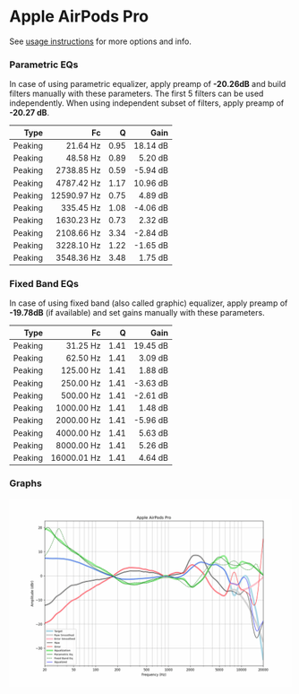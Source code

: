 # Apple AirPods Pro
See [usage instructions](https://github.com/jaakkopasanen/AutoEq#usage) for more options and info.

### Parametric EQs
In case of using parametric equalizer, apply preamp of **-20.26dB** and build filters manually
with these parameters. The first 5 filters can be used independently.
When using independent subset of filters, apply preamp of **-20.27 dB**.

| Type    | Fc          |    Q | Gain     |
|--------:|------------:|-----:|---------:|
| Peaking | 21.64 Hz    | 0.95 | 18.14 dB |
| Peaking | 48.58 Hz    | 0.89 | 5.20 dB  |
| Peaking | 2738.85 Hz  | 0.59 | -5.94 dB |
| Peaking | 4787.42 Hz  | 1.17 | 10.96 dB |
| Peaking | 12590.97 Hz | 0.75 | 4.89 dB  |
| Peaking | 335.45 Hz   | 1.08 | -4.06 dB |
| Peaking | 1630.23 Hz  | 0.73 | 2.32 dB  |
| Peaking | 2108.66 Hz  | 3.34 | -2.84 dB |
| Peaking | 3228.10 Hz  | 1.22 | -1.65 dB |
| Peaking | 3548.36 Hz  | 3.48 | 1.75 dB  |

### Fixed Band EQs
In case of using fixed band (also called graphic) equalizer, apply preamp of **-19.78dB**
(if available) and set gains manually with these parameters.

| Type    | Fc          |    Q | Gain     |
|--------:|------------:|-----:|---------:|
| Peaking | 31.25 Hz    | 1.41 | 19.45 dB |
| Peaking | 62.50 Hz    | 1.41 | 3.09 dB  |
| Peaking | 125.00 Hz   | 1.41 | 1.88 dB  |
| Peaking | 250.00 Hz   | 1.41 | -3.63 dB |
| Peaking | 500.00 Hz   | 1.41 | -2.61 dB |
| Peaking | 1000.00 Hz  | 1.41 | 1.48 dB  |
| Peaking | 2000.00 Hz  | 1.41 | -5.96 dB |
| Peaking | 4000.00 Hz  | 1.41 | 5.63 dB  |
| Peaking | 8000.00 Hz  | 1.41 | 5.26 dB  |
| Peaking | 16000.01 Hz | 1.41 | 4.64 dB  |

### Graphs
![](./Apple%20AirPods%20Pro.png)
